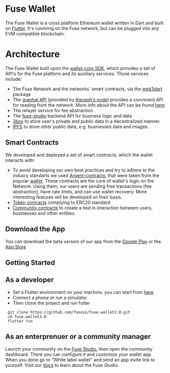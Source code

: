 # Fuse Wallet

The Fuse Wallet is a cross platform Ethereum wallet written in Dart and built on [Flutter](https://flutter.dev/). It's runninng on the Fuse network, but can be plugged into any EVM compatible blockchain.

# Architecture

The Fuse Wallet built upon the [wallet-core SDK](https://github.com/fuseio/wallet_core), which provides a set of API's for the Fuse platform and its auxiliary services. Those services include:
- The Fuse Network and the networks' smart contracts, via the [web3dart](https://github.com/simolus3/web3dart) package
- The [graphql API](https://graph.fuse.io/subgraphs/name/fuseio/fuse/graphql) (provided by [theraph's node](https://thegraph.com/)) provides a convinient API for reading from the network. More info about the API can be found [here](https://github.com/fuseio/fuse-graph)
- The relayer service for fee abstraction
- The [fuse-studio](https://github.com/fuseio/fuse-studio) backend API for business logic and data
- [3box](https://3box.io/) to store user's private and public data in a decentralized manner.
- [IPFS](https://ipfs.io/) to store other public data, e.g. businesses data and images.

## Smart Contracts

We developed and deployed a set of smart contracts, which the wallet interacts with:
- To avoid developing our own best practices and try to adhere to the indusry standarts we used [Argent-contracts](https://github.com/fuseio/argent-contracts), that were taken from the popular [wallet](https://www.argent.xyz/). These contracts are the core of wallet's logic on the Network. Using them, our users are sending free transactions (fee abstraction), have rate limits, and can use wallet recovery. More interesting features will be developed on their basis.
- [Token contracts](https://github.com/fuseio/fuse-studio/tree/master/contracts/token-factory) complying to ERC20 standard
- [Community contracts](https://github.com/fuseio/fuse-studio/tree/master/contracts/entities) to create a tied in interaction between users, businesses and other entities.

## Download the App

You can download the beta version of our app from the [Google Play](https://play.google.com/store/apps/details?id=io.fuse.localdolarmx&hl=en) or the [App Store](https://apps.apple.com/us/app/fuse-wallet/id1491783654?ls=1)

## Getting Started

## As a developer
- Set a Flutter environment on your machine, you can start from [here](https://flutter.dev/docs/get-started/install)
- Connect a phone or run a simulator
- Then clone the project and run futter
```
 git clone https://github.com/fuseio/fuse-wallet2.0.git
 cd fuse-wallet2.0
 flutter run
```

## As an enterprenuer or a community manager
Launch your community on the [Fuse Studio](https://studio.fuse.io/), then open the community dashboard. There you can configure it and *customize your wallet* app. When you done go to "White label wallet" and send an app invite link to yourself. Visit our [docs](https://docs.fuse.io/the-fuse-studio/overview) to learn about the Fuse Studio.